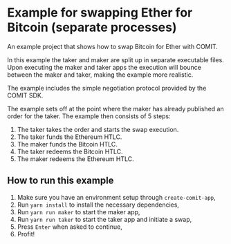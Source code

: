# Example for swapping Ether for Bitcoin (separate processes) 

An example project that shows how to swap Bitcoin for Ether with COMIT.

In this example the taker and maker are split up in separate executable files.
Upon executing the maker and taker apps the execution will bounce between the maker and taker, making the example more realistic.

The example includes the simple negotiation protocol provided by the COMIT SDK.

The example sets off at the point where the maker has already published an order for the taker.
The example then consists of 5 steps:
1. The taker takes the order and starts the swap execution.
2. The taker funds the Ethereum HTLC.
3. The maker funds the Bitcoin HTLC.
4. The taker redeems the Bitcoin HTLC.
5. The maker redeems the Ethereum HTLC.

## How to run this example

1. Make sure you have an environment setup through `create-comit-app`, 
2. Run `yarn install` to install the necessary dependencies,
3. Run `yarn run maker` to start the maker app,
3. Run `yarn run taker` to start the taker app and initiate a swap,
4. Press `Enter` when asked to continue,
5. Profit!
